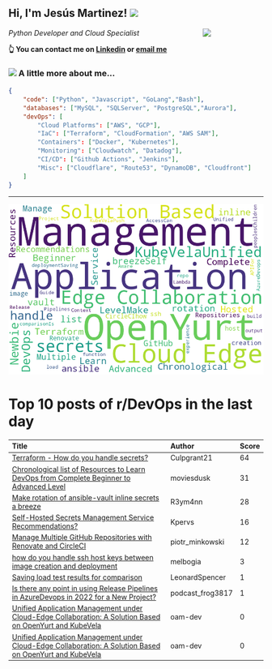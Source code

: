 <!--
**jmartinezl/jmartinezl** is a ✨ _special_ ✨ repository because its `README.md` (this file) appears on your GitHub profile.

Here are some ideas to get you started:

- 🔭 I’m currently working on ...
- 🌱 I’m currently learning ...
- 👯 I’m looking to collaborate on ...
- 🤔 I’m looking for help with ...
- 💬 Ask me about ...
- 📫 How to reach me: ...
- 😄 Pronouns: ...
- ⚡ Fun fact: ...
-->

<h2>Hi, I'm Jesús Martinez! <img src="https://media.giphy.com/media/WUlplcMpOCEmTGBtBW/giphy.gif" width="30"> </h2>
<img align='right' src="https://media.giphy.com/media/NytMLKyiaIh6VH9SPm/giphy.gif" width="120">
<p><em>Python Developer and Cloud Specialist
</em></p>

**👆 You can contact me on [Linkedin](https://www.linkedin.com/in/jes%C3%BAs-martinez-2b7b10104/) or [email me](mailto:jesus.mtz.lorenzo@gmail.com)**

### <img src="https://media.giphy.com/media/VgCDAzcKvsR6OM0uWg/giphy.gif" width="50"> A little more about me...  

```json
{
    "code": ["Python", "Javascript", "GoLang","Bash"],
    "databases": ["MySQL", "SQLServer", "PostgreSQL","Aurora"],
    "devOps": [
        "Cloud Platforms": ["AWS", "GCP"],
        "IaC": ["Terraform", "CloudFormation", "AWS SAM"],
        "Containers": ["Docker", "Kubernetes"],
        "Monitoring": ["Cloudwatch", "Datadog"],
        "CI/CD": ["Github Actions", "Jenkins"],
        "Misc": ["Cloudflare", "Route53", "DynamoDB", "Cloudfront"]
    ]
}
```
---

![Wordcloud](./cloud.png)

# Top 10 posts of r/DevOps in the last day

| Title | Author | Score |
|:---|:---|:---|
| [Terraform - How do you handle secrets?](https://www.reddit.com/r/devops/comments/10a7j78/terraform_how_do_you_handle_secrets/) | Culpgrant21 | 64 |
| [Chronological list of Resources to Learn DevOps from Complete Beginner to Advanced Level](https://www.reddit.com/r/devops/comments/10akuiq/chronological_list_of_resources_to_learn_devops/) | moviesdusk | 31 |
| [Make rotation of ansible-vault inline secrets a breeze](https://www.reddit.com/r/devops/comments/10a66zo/make_rotation_of_ansiblevault_inline_secrets_a/) | R3ym4nn | 28 |
| [Self-Hosted Secrets Management Service Recommendations?](https://www.reddit.com/r/devops/comments/10a7hmd/selfhosted_secrets_management_service/) | Kpervs | 16 |
| [Manage Multiple GitHub Repositories with Renovate and CircleCI](https://www.reddit.com/r/devops/comments/109y3n0/manage_multiple_github_repositories_with_renovate/) | piotr_minkowski | 12 |
| [how do you handle ssh host keys between image creation and deployment](https://www.reddit.com/r/devops/comments/10ajd3f/how_do_you_handle_ssh_host_keys_between_image/) | melbogia | 3 |
| [Saving load test results for comparison](https://www.reddit.com/r/devops/comments/10a4mvk/saving_load_test_results_for_comparison/) | LeonardSpencer | 1 |
| [Is there any point in using Release Pipelines in AzureDevops in 2022 for a New Project?](https://www.reddit.com/r/devops/comments/10art66/is_there_any_point_in_using_release_pipelines_in/) | podcast_frog3817 | 1 |
| [Unified Application Management under Cloud-Edge Collaboration: A Solution Based on OpenYurt and KubeVela](https://www.reddit.com/r/devops/comments/10aqrwv/unified_application_management_under_cloudedge/) | oam-dev | 0 |
| [Unified Application Management under Cloud-Edge Collaboration: A Solution Based on OpenYurt and KubeVela](https://www.reddit.com/r/devops/comments/10aqqz0/unified_application_management_under_cloudedge/) | oam-dev | 0 |
